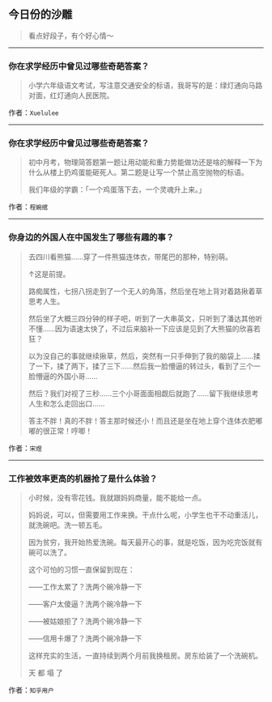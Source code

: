 ## 今日份的沙雕

> 看点好段子，有个好心情～


 
---

### 你在求学经历中曾见过哪些奇葩答案？

> 小学六年级语文考试，写注意交通安全的标语，我哥写的是：绿灯通向马路对面，红灯通向人民医院。


作者：`Xuelulee`

---

### 你在求学经历中曾见过哪些奇葩答案？

> 初中月考，物理简答题第一题让用动能和重力势能做功还是啥的解释一下为什么从楼上扔鸡蛋能砸死人。第二题是让写一个禁止高空抛物的标语。
> 
> 我们年级的学霸：「一个鸡蛋落下去，一个灵魂升上来。」


作者：`程婉绾`

---

### 你身边的外国人在中国发生了哪些有趣的事？

> 去四川看熊猫……穿了一件熊猫连体衣，带尾巴的那种，特别萌。
> 
> ↑这是前提。
> 
> 路痴属性，七拐八拐走到了一个无人的角落，然后坐在地上背对着路揪着草思考人生。
> 
> 然后坐了大概三四分钟的样子吧，听到了一大串英文，只听到了潘达其他听不懂……因为语速太快了，不过后来脑补一下应该是见到了大熊猫的欣喜若狂？
> 
> 以为没自己的事就继续揪草，然后，突然有一只手伸到了我的脑袋上……揉了一下，揉了两下，揉了三下……然后我一脸懵逼的转过头，看到了三个一脸懵逼的外国小哥……
> 
> 然后？我们对视了三秒……三个小哥面面相觑后就跑了……留下我继续思考人生和怎么走回出口……
> 
> 答主不胖！真的不胖！答主那时候还小！而且还是坐在地上穿个连体衣肥嘟嘟的很正常！哼唧！


作者：`宋煜`

---

### 工作被效率更高的机器抢了是什么体验？

> 小时候，没有零花钱。我就跟妈妈商量，能不能给一点。
> 
> 妈妈说，可以，但需要用工作来换。干点什么呢，小学生也干不动重活儿，就洗碗吧。洗一顿五毛。
> 
> 因为贫穷，我开始热爱洗碗。每天最开心的事，就是吃饭，因为吃完饭就有碗可以洗了。
> 
> 这个可怕的习惯一直保留到现在：
> 
> ——工作太累了？洗两个碗冷静一下
> 
> ——客户太傻逼？洗两个碗冷静一下
> 
> ——被姑娘拒了？洗两个碗冷静一下
> 
> ——信用卡爆了？洗两个碗冷静一下
> 
> 这样充实的生活，一直持续到两个月前我换租房。房东给装了一个洗碗机。
> 
> 天 都 塌 了


作者：`知乎用户`